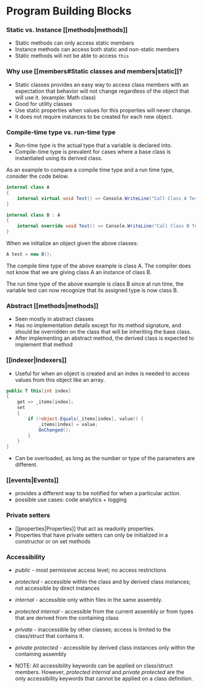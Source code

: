 # Program Building Blocks

### Static vs. Instance [[methods|methods]]

- Static methods can only access static members
- Instance methods can access both static and non-static members
- Static methods will not be able to access `this`

### Why use [[members#Static classes and members|static]]?

- Static classes provides an easy way to access class members with an expectation that behavior will not change regardless of the object that will use it. (example: Math class)
- Good for utility classes
- Use static properties when values for this properties will never change.
- It does not require instances to be created for each new object.

### Compile-time type vs. run-time type

- Run-time type is the actual type that a variable is declared into.
- Compile-time type is prevalent for cases where a base class is instantiated using its derived class.

As an example to compare a compile time type and a run time type, consider the code below.

```csharp
internal class A
{
	internal virtual void Test() => Console.WriteLine("Call Class A Test() method");
}

internal class B : A
{
	internal override void Test() => Console.WriteLine("Call Class B Test() method");
}
```

When we initialize an object given the above classes:

```csharp
A test = new B();
```

The compile time type of the above example is class A. The compiler does not know that we are giving class A an instance of class B.

The run time type of the above example is class B since at run time, the variable test can now recognize that its assigned type is now class B.

### Abstract [[methods|methods]]

- Seen mostly in abstract classes
- Has no implementation details except for its method signature, and should be overridden on the class that will be inheriting the base class.
- After implementing an abstract method, the derived class is expected to implement that method

### [[indexer|Indexers]]

- Useful for when an object is created and an index is needed to access values from this object like an array.

```csharp
public T this[int index]
{
    get => _items[index];
    set
    {
        if (!object.Equals(_items[index], value)) {
            _items[index] = value;
            OnChanged();
        }
    }
}
```

- Can be overloaded, as long as the number or type of the parameters are different.

### [[events|Events]]

- provides a different way to be notified for when a particular action.
- possible use cases: code analytics + logging

### Private setters

- [[properties|Properties]] that act as readonly properties.
- Properties that have private setters can only be initialized in a constructor or on set methods

### Accessibility

- _public_ - most permissive access level; no access restrictions
- _protected_ - accessible within the class and by derived class instances; not accessible by direct instances
- _internal_ - accessible only within files in the same assembly.
- _protected internal_ - accessible from the current assembly or from types that are derived from the containing class
- _private_ - inaccessible by other classes; access is limited to the class/struct that contains it.
- _private protected_ - accessible by derived class instances only within the containing assembly

- NOTE: All accessibility keywords can be applied on class/struct members. However, _protected internal_ and _private protected_ are the only accessibility keywords that cannot be applied on a class definition.